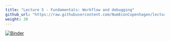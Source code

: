 ```yaml
---
title: "Lecture 5 - Fundamentals: Workflow and debugging"
github_url: "https://raw.githubusercontent.com/NumEconCopenhagen/lectures-2019/master/05/Workflow_and_debugging.ipynb"
weight: 30
---
```

[![Binder](https://mybinder.org/badge_logo.svg)](https://mybinder.org/v2/gh/NumEconCopenhagen/lectures-2019/master?urlpath=lab/tree/05/Workflow_and_debugging.ipynb
)
